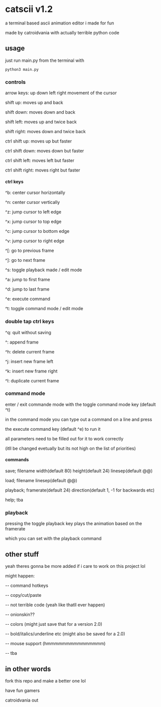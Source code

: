 # catscii v1.2

a terminal based ascii animation editor i made for fun

made by catroidvania with actually terrible python code

## usage

just run main.py from the terminal with

`python3 main.py`


### controls

arrow keys: up down left right movement of the cursor


shift up: moves up and back

shift down: moves down and back

shift left: moves up and twice back

shift right: moves down and twice back


ctrl shift up: moves up but faster

ctrl shift down: moves down but faster

ctrl shift left: moves left but faster

ctrl shift right: moves right but faster


#### ctrl keys

^b: center cursor horizontally

^n: center cursor vertically


^z: jump cursor to left edge

^x: jump cursor to top edge

^c: jump cursor to bottom edge

^v: jump cursor to right edge


^[: go to previous frame

^]: go to next frame

^s: toggle playback made / edit mode

^a: jump to first frame

^d: jump to last frame


^e: execute command

^t: toggle command mode / edit mode

### double tap ctrl keys

^q: quit without saving


^\: append frame

^h: delete current frame

^j: insert new frame left

^k: insert new frame right

^l: duplicate current frame

### command mode

enter / exit commande mode with the toggle command mode key (default ^t)

in the command mode you can type out a command on a line and press

the execute command key (default ^e) to run it

all parameters need to be filled out for it to work correctly

(itll be changed evetually but its not high on the list of priorities)

#### commands

save; filename width(default 80) height(default 24) linesep(default @@)

load; filename linesep(default @@)

playback; framerate(default 24) direction(default 1, -1 for backwards etc)

help; tba

### playback

pressing the toggle playback key plays the animation based on the framerate

which you can set with the playback command

## other stuff

yeah theres gonna be more added if i care to work on this project lol

might happen:

-- command hotkeys

-- copy/cut/paste

-- not terrible code (yeah like thatll ever happen)

-- onionskin??

-- colors (might just save that for a version 2.0)

-- bold/italics/underline etc (might also be saved for a 2.0)

-- mouse support (hmmmmmmmmmmmmmmm)

-- tba

## in other words

fork this repo and make a better one lol

have fun gamers

catroidvania out
